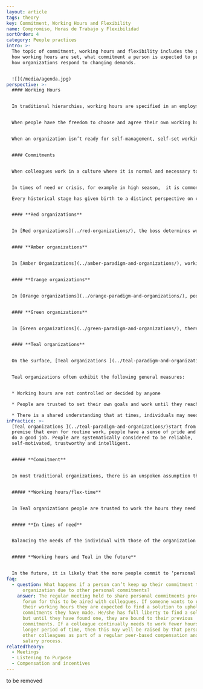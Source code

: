 ```yaml
---
layout: article
tags: theory
key: Commitment, Working Hours and Flexibility
name: Compromiso, Horas de Trabajo y Flexibilidad
sortOrder: 4
category: People practices
intro: >-
  The topic of commitment, working hours and flexibility includes the process of
  how working hours are set, what commitment a person is expected to provide and
  how organizations respond to changing demands.


  ![](/media/agenda.jpg)
perspective: >-
  #### Working Hours


  In traditional hierarchies, working hours are specified in an employment contract. There is often an underlying fear that people will not work the hours they are paid for without monitoring, especially at the lower levels in an organization.


  When people have the freedom to choose and agree their own working hours, an environment of trust is created that motivates people to be fully responsible for their work.


  When an organization isn’t ready for self-management, self-set working hours can be a good first step. This approach starts to build greater trust and collaboration between boss and subordinate when it works well.


  #### Commitments


  When colleagues work in a culture where it is normal and necessary to share other commitments in their lives, authenticity and being whole at work are embraced. Openness about personal commitments can develop stronger relationships amongst colleagues and result in a culture where colleagues support each other.


  In times of need or crisis, for example in high season,  it is common in [Teal organizations](../teal-paradigm-and-organizations/) for workers, to voluntarily work longer hours to complete a task with motivation and pride, supporting their colleagues and working towards the purpose of the organization.

  Every historical stage has given birth to a distinct perspective on commitment, working hours and flexibility, and to very different practices:


  #### **Red organizations**


  In [Red organizations](../red-organizations/), the boss determines working hours for each person. There is no formal process of setting and/or monitoring working hours. People belong to the organization and are expected to be available when needed.


  #### **Amber organizations**


  In [Amber Organizations](../amber-paradigm-and-organizations/), working hours are determined by senior leaders and specified in an employment contract. They decide what work is to be carried out and how working hours will be monitored.


  #### **Orange organizations**


  In [Orange organizations](../orange-paradigm-and-organizations/), people generally fall into one of two camps. There are those (often in manual roles) who work a fixed set of hours clocking in and clocking out, and those (often in management positions), who are expected to get their work done regardless of the hours stated in their contract.


  #### **Green organizations**


  In [Green organizations](../green-paradigm-and-organizations/), there is typically a culture of co-operation where people are empowered to work the hours they choose albeit within a defined structure. Flex-time is often used for lower-level workers in order to allow people to fit work in with the rest of their life. Working from home is a realistic option for those whose role allows it.


  #### **Teal organizations**


  On the surface, [Teal organizations ](../teal-paradigm-and-organizations/)may not look so different from Green ones relative to commitment, working hours and flexibility. The difference is in maturity and coherence. Whereas a Green organization might make the practices outlines above available to specific populations, a Teal organization would make these practices widely available as a normal part of the way they operate.


  Teal organizations often exhibit the following general measures:


  * Working hours are not controlled or decided by anyone

  * People are trusted to set their own goals and work until they reach them.

  * There is a shared understanding that at times, individuals may need to vary their commitment to work. These situations are shared and openly discussed so that the task in hand can be completed with everyone’s support.
inPractice: >-
  [Teal organizations ](../teal-paradigm-and-organizations/)start from the
  premise that even for routine work, people have a sense of pride and want to
  do a good job. People are systematically considered to be reliable,
  self-motivated, trustworthy and intelligent.


  ##### **Commitment**


  In most traditional organizations, there is an unspoken assumption that people in managerial positions should put their commitment to work above any other commitment in their lives. Few colleagues would cancel an important meeting for their child’s school play or because a good friend needs help. In self-managing organizations, speaking up about other important commitments in one's life is considered necessary to be authentic and whole at work. There is no need for the pretence that work will always come first. Teal organizations hold meetings at regular intervals in which colleagues can discuss how much time and energy, at that moment in their lives, they want to commit to the organization.  Because colleagues discuss their other commitments openly, solutions can be found to provide support and get the task done.


  ##### **Working hours/flex-time**


  In Teal organizations people are trusted to work the hours they need to achieve their own goals. There is no requirement for monitoring of working hours, or clocking in and out, or flex-time. In some Teal organizations such as [FAVI](http://www.favi.com/) and [Sun Hydraulics](http://www.sunhydraulics.com/), the working day is still divided into shifts, which is roughly the time colleagues are expected to spend on the shop floor, but it is not uncommon to see an operator stay on during the following shift to finish a job because he/she knows it needs to be done.


  ##### **In times of need**


  Balancing the needs of the individual with those of the organization is not always easy. For example, [Morning Star](http://www.morningstarco.com/) has a high season for tomato processing when all hands need to be on deck. If someone wants to reduce their working hours during very busy times, they are expected to find a solution to uphold the commitments they have made. This expectation is the flip side of having no HR or planning function. An individual cannot simply file a request and let someone else worry about solving this issue. He/she has full liberty to find a solution, but until they have found one, they are bound to their previous commitments.


  ##### **Working hours and Teal in the future**


  In the future, it is likely that the more people commit to ‘personal purpose’ in their lives, the more flexible their arrangements with the organization will be. Accommodating personal commitments to self-employment, part time work, or volunteering work will be normal. There will be no need for approval. A person will simply find a way to meet or transfer his/her commitments to another colleague and/or explore with colleagues what new roles and commitments he/she could take on that would add value to the organization.
faq:
  - question: What happens if a person can’t keep up their commitment to the
      organization due to other personal commitments?
    answer: The regular meeting held to share personal commitments provides the
      forum for this to be aired with colleagues. If someone wants to reduce
      their working hours they are expected to find a solution to uphold the
      commitments they have made. He/she has full liberty to find a solution,
      but until they have found one, they are bound to their previous
      commitments. If a colleague continually needs to work fewer hours over a
      longer period of time, then this may well be raised by that person or
      other colleagues as part of a regular peer-based compensation and self-set
      salary process.
relatedTheory:
  - Meetings
  - Listening to Purpose
  - Compensation and incentives
---
```

to be removed